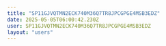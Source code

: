 ```yaml
---
title: "SP11GJVQTMN2ECK740M36Q7TR8JPCGPGE4MSB3EDZ"
date: 2025-05-05T06:00:42.230Z
user: SP11GJVQTMN2ECK740M36Q7TR8JPCGPGE4MSB3EDZ
layout: "users"
---
```

    